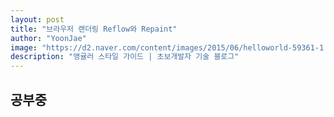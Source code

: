 ```yaml
---
layout: post
title: "브라우저 랜더링 Reflow와 Repaint"
author: "YoonJae"
image: "https://d2.naver.com/content/images/2015/06/helloworld-59361-1.png"
description: "앵귤러 스타일 가이드 | 초보개발자 기술 블로그"
---
```


## 공부중
